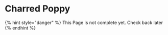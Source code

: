 # Charred Poppy

{% hint style="danger" %}
This Page is not complete yet. Check back later
{% endhint %}

